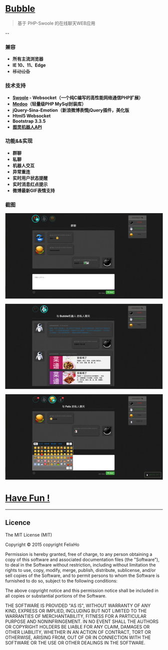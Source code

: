 # [Bubble](http://bubble.hejunhao.me)  
> 基于 PHP-Swoole 的在线聊天WEB应用 

--
### 兼容 
* **所有主流浏览器**
* **IE 10、11、Edge**
* ~~移动设备~~

### 技术支持 
* **[Swoole](http://www.swoole.com/) - Websocket（一个纯C编写的高性能网络通信PHP扩展）**
* **[Medoo](http://medoo.in)（轻量级PHP MySql封装库）**
* **jQuery-Sina-Emotion（新浪微博表情jQuery插件，美化版**
* **Html5 Websocket**
* **Bootstrap 3.3.5**
* **[图灵机器人API](http://www.tuling123.com)**

### 功能&&实现 
* **群聊**
* **私聊**
* **机器人交互**
* **异常重连**
* **实时用户状态提醒**
* **实时消息红点提示**
* **微博最新GIF表情支持** 

### 截图 
![截图1](https://github.com/FelixHo/bubble/blob/master/raw/1.png "截图") 

![截图2](https://github.com/FelixHo/bubble/blob/master/raw/2.png "截图")

![截图3](https://github.com/FelixHo/bubble/blob/master/raw/3.png "截图")

# [Have Fun !](http://bubble.hejunhao.me) 
*** 

Licence
--
The MIT License (MIT)

Copyright © 2015 copyright FelixHo

Permission is hereby granted, free of charge, to any person obtaining a copy
of this software and associated documentation files (the "Software"), to deal
in the Software without restriction, including without limitation the rights
to use, copy, modify, merge, publish, distribute, sublicense, and/or sell
copies of the Software, and to permit persons to whom the Software is
furnished to do so, subject to the following conditions:

The above copyright notice and this permission notice shall be included in
all copies or substantial portions of the Software.

THE SOFTWARE IS PROVIDED "AS IS", WITHOUT WARRANTY OF ANY KIND, EXPRESS OR
IMPLIED, INCLUDING BUT NOT LIMITED TO THE WARRANTIES OF MERCHANTABILITY,
FITNESS FOR A PARTICULAR PURPOSE AND NONINFRINGEMENT. IN NO EVENT SHALL THE
AUTHORS OR COPYRIGHT HOLDERS BE LIABLE FOR ANY CLAIM, DAMAGES OR OTHER
LIABILITY, WHETHER IN AN ACTION OF CONTRACT, TORT OR OTHERWISE, ARISING FROM,
OUT OF OR IN CONNECTION WITH THE SOFTWARE OR THE USE OR OTHER DEALINGS IN
THE SOFTWARE.


